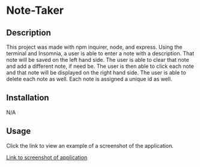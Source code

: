# Note-Taker

## Description

This project was made with npm inquirer, node, and express. Using the terminal and Insomnia, a user is able to enter a note with a description. That note will be saved on the left hand side. The user is able to clear  that note and add a different note, if need be. The user is then able to click each note and that note will be displayed on the right hand side. The user is able to delete each note as well. Each note is assigned a unique id as well. 

## Installation

N/A

## Usage

Click the link to view an example of a screenshot of the application. 


[Link to screenshot of application](<>)


    

